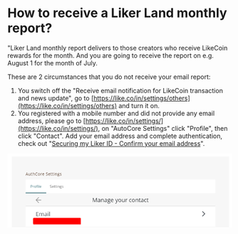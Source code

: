 # How to receive a Liker Land monthly report?

"Liker Land monthly report delivers to those creators who receive LikeCoin rewards for the month. And you are going to receive the report on e.g. August 1 for the month of July.

These are 2 circumstances that you do not receive your email report:

1. You switch off the "Receive email notification for LikeCoin transaction and news update", go to [https://like.co/in/settings/others](https://like.co/in/settings/others) and turn it on.
2. You registered with a mobile number and did not provide any email address, please go to [https://like.co/in/settings/](https://like.co/in/settings/), on "AutoCore Settings" click "Profile", then click "Contact". Add your email address and complete authentication, check out "[Securing my Liker ID - Confirm your email address](https://docs.like.co/user-guide/liker-id/verifying-email-address#confirm-your-email-address)".

![](../../.gitbook/assets/monthly-report-email-setting-en.png)

